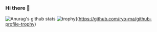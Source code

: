 ### Hi there 👋

<!--
**eeric/eeric** is a ✨ _special_ ✨ repository because its `README.md` (this file) appears on your GitHub profile.

Here are some ideas to get you started:

- 🔭 I’m currently working on AI
- 🌱 I’m currently learning Deep learning technology
- 👯 I’m looking to collaborate on ...
- 🤔 I’m looking for help with ...
- 💬 Ask me about ...
- 📫 How to reach me: ...
- 😄 Pronouns: ...
- ⚡ Fun fact: ...
-->
![Anurag's github stats](https://github-readme-stats.vercel.app/api?username=eeric&show_icons=true&theme=radical)
![trophy](https://github-profile-trophy.vercel.app/?username=eeric)](https://github.com/ryo-ma/github-profile-trophy)


